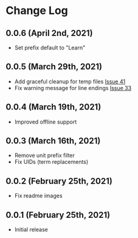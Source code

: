 # Change Log

## 0.0.6 (April 2nd, 2021)

- Set prefix default to "Learn"

## 0.0.5 (March 29th, 2021)

- Add graceful cleanup for temp files [Issue 41](https://github.com/microsoft/docs-scaffolding/issues/41)
- Fix warning message for line endings [Issue 33](https://github.com/microsoft/docs-scaffolding/issues/33)

## 0.0.4 (March 19th, 2021)

- Improved offline support

## 0.0.3 (March 16th, 2021)

- Remove unit prefix filter
- Fix UIDs (term replacements)

## 0.0.2 (February 25th, 2021)

- Fix readme images

## 0.0.1 (February 25th, 2021)

- Initial release
